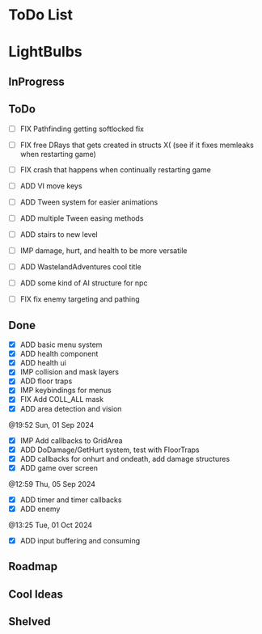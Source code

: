 # ToDo List

# LightBulbs

## InProgress


## ToDo

- [ ] FIX Pathfinding getting softlocked fix 
- [ ] FIX free DRays that gets created in structs X( (see if it fixes memleaks
  when restarting game)
- [ ] FIX crash that happens when continually restarting game
- [ ] ADD VI move keys
- [ ] ADD Tween system for easier animations
- [ ] ADD multiple Tween easing methods
- [ ] ADD stairs to new level
- [ ] IMP damage, hurt, and health to be more versatile
- [ ] ADD WastelandAdventures cool title
- [ ] ADD some kind of AI structure for npc
- [ ] FIX fix enemy targeting and pathing



## Done

- [x] ADD basic menu system
- [x] ADD health component 
- [x] ADD health ui
- [x] IMP collision and mask layers
- [x] ADD floor traps 
- [x] IMP keybindings for menus
- [x] FIX Add COLL_ALL mask 
- [x] ADD area detection and vision

 @19:52 Sun, 01 Sep 2024

- [x] IMP Add callbacks to GridArea
- [x] ADD DoDamage/GetHurt system, test with FloorTraps
- [x] ADD callbacks for onhurt and ondeath, add damage structures
- [x] ADD game over screen

 @12:59 Thu, 05 Sep 2024

- [x] ADD timer and timer callbacks
- [x] ADD enemy

 @13:25 Tue, 01 Oct 2024

 - [x] ADD input buffering and consuming



## Roadmap




## Cool Ideas




## Shelved


